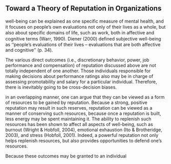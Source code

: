 ## Toward a Theory of Reputation in Organizations

well-being can be explained as one speciﬁc measure of mental health, and it focuses on people’s own evaluations not only of their lives as a whole, but also about speciﬁc domains of life, such as work, both in affective and cognitive terms (Warr, 1990). Diener (2000) deﬁned subjective well-being as ‘‘people’s evaluations of their lives – evaluations that are both affective and cognitive’’ (p. 34).

The various direct outcomes (i.e., discretionary behavior, power, job performance and compensation) of reputation discussed above are not totally independent of one another. Those individuals responsible for making decisions about performance ratings also may be in charge of assessing promotability and salary for a particular individual. Therefore, there is inevitably going to be cross-decision biases.

in an overlapping manner, one can argue that they can be viewed as a form of resources to be gained by reputation. Because a strong, positive reputation may result in such reserves, reputation can be viewed as a manner of conserving such resources, because once a reputation is built, less energy may be spent maintaining it. The ability to replenish such resources has been shown to affect all aspects of well-being, such as burnout (Wright & Hobfoll, 2004), emotional exhaustion (Ito & Brotheridge, 2003), and stress (Hobfoll, 2001). Indeed, a powerful reputation not only helps replenish resources, but also provides opportunities to defend one’s resources.

Because these outcomes may be granted to an individual